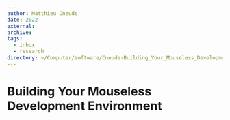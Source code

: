 ```yaml
---
author: Matthieu Cneude
date: 2022
external:
archive:
tags:
  - inbox
  - research
directory: ~/Computer/software/Cneude-Building_Your_Mouseless_Development_Environment/
---
```


# Building Your Mouseless Development Environment


